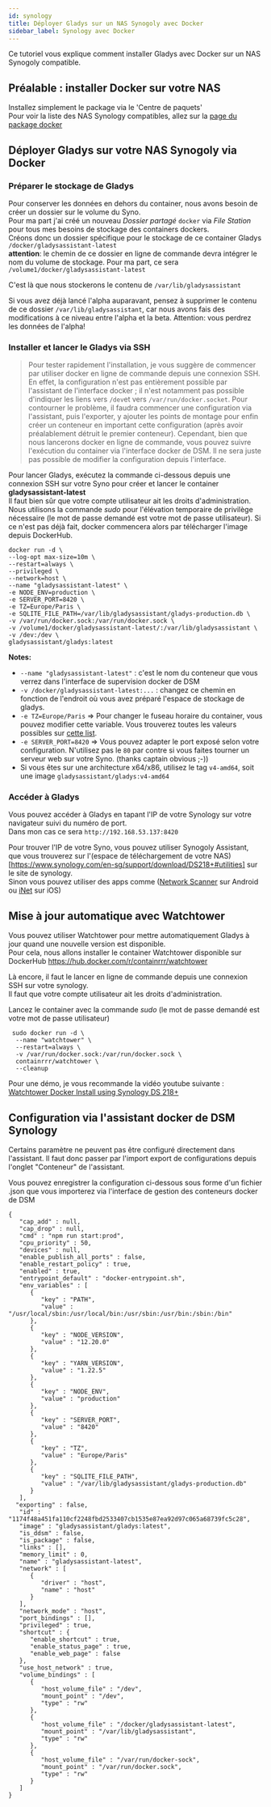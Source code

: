 ```yaml
---
id: synology
title: Déployer Gladys sur un NAS Synogoly avec Docker
sidebar_label: Synology avec Docker
---
```



Ce tutoriel vous explique comment installer Gladys avec Docker sur un NAS Synogoly compatible.

## Préalable : installer Docker sur votre NAS 

Installez simplement le package via le 'Centre de paquets'  
Pour voir la liste des NAS Synology compatibles, allez sur la [page du package docker](https://www.synology.com/fr-fr/dsm/packages/Docker)



## Déployer Gladys sur votre NAS Synogoly via Docker

### Préparer le stockage de Gladys

Pour conserver les données en dehors du container, nous avons besoin de créer un dossier sur le volume du Syno.  
Pour ma part j'ai créé un nouveau *Dossier partagé* `docker` via *File Station* pour tous mes besoins de stockage des containers dockers.  
Créons donc un dossier spécifique pour le stockage de ce container Gladys ```/docker/gladysassistant-latest```  
**attention**: le chemin de ce dossier en ligne de commande devra intégrer le nom du volume de stockage. Pour ma part, ce sera `/volume1/docker/gladysassistant-latest`

C'est là que nous stockerons le contenu de  `/var/lib/gladysassistant`  

Si vous avez déjà lancé l'alpha auparavant, pensez à supprimer le contenu de ce dossier `/var/lib/gladysassistant`, car nous avons fais des modifications à ce niveau entre l'alpha et la beta. Attention: vous perdrez les données de l'alpha!


### Installer et lancer le Gladys via SSH

> Pour tester rapidement l'installation, je vous suggère de commencer par utiliser docker en ligne de commande depuis une connexion SSH.  
> En effet, la configuration n'est pas entièrement possible par l'assistant de l'interface docker ; il n'est notamment pas possible d'indiquer les liens vers `/dev`et vers `/var/run/docker.socket`. Pour contourner le problème, il faudra commencer une configuration via l'assistant, puis l'exporter, y ajouter les points de montage pour enfin créer un conteneur en important cette configuration (après avoir préalablement détruit le premier conteneur).
> Cependant, bien que nous lancerons docker en ligne de commande, vous pouvez suivre l'exécution du container via l'interface docker de DSM. Il ne sera juste pas possible de modifier la configuration depuis l'interface. 

Pour lancer Gladys, exécutez la commande ci-dessous depuis une connexion SSH sur votre Syno pour créer et lancer le container **gladysassistant-latest**  
Il faut bien sûr que votre compte utilisateur ait les droits d'administration. Nous utilisons la commande *sudo* pour l'élévation temporaire de privilège nécessaire (le mot de passe demandé est votre mot de passe utilisateur).
Si ce n'est pas déjà fait, docker commencera alors par télécharger l'image depuis DockerHub.  

```sudo \
docker run -d \
--log-opt max-size=10m \
--restart=always \
--privileged \
--network=host \
--name "gladysassistant-latest" \
-e NODE_ENV=production \
-e SERVER_PORT=8420 \
-e TZ=Europe/Paris \
-e SQLITE_FILE_PATH=/var/lib/gladysassistant/gladys-production.db \
-v /var/run/docker.sock:/var/run/docker.sock \
-v /volume1/docker/gladysassistant-latest/:/var/lib/gladysassistant \
-v /dev:/dev \
gladysassistant/gladys:latest
```

**Notes:**

- `--name "gladysassistant-latest"` : c'est le nom du conteneur que vous verrez dans l'interface de supervision docker de DSM
- `-v /docker/gladysassistant-latest:...` : changez ce chemin en fonction de l'endroit où vous avez préparé l'espace de stockage de gladys.
- `-e TZ=Europe/Paris` => Pour changer le fuseau horaire du container, vous pouvez modifier cette variable. Vous trouverez toutes les valeurs possibles sur [cette list](https://en.wikipedia.org/wiki/List_of_tz_database_time_zones).
- `-e SERVER_PORT=8420` => Vous pouvez adapter le port exposé selon votre configuration. N'utilisez pas le `80` par contre si vous faites tourner un serveur web sur votre Syno. (thanks captain obvious ;-))
- Si vous êtes sur une architecture x64/x86, utilisez le tag `v4-amd64`, soit une image `gladysassistant/gladys:v4-amd64`

### Accéder à Gladys

Vous pouvez accéder à Gladys en tapant l'IP de votre Synology sur votre navigateur suivi du numéro de port.  
Dans mon cas ce sera `http://192.168.53.137:8420`

Pour trouver l'IP de votre Syno, vous pouvez utiliser Synogoly Assistant, que vous trouverez sur l'(espace de téléchargement de votre NAS)[https://www.synology.com/en-sg/support/download/DS218+#utilities] sur le site de synology.  
Sinon vous pouvez utiliser des apps comme ([Network Scanner](https://play.google.com/store/apps/details?id=com.easymobile.lan.scanner&hl=fr) sur Android ou [iNet](https://itunes.apple.com/fr/app/inet-network-scanner/id340793353?mt=8) sur iOS)



## Mise à jour automatique avec Watchtower

Vous pouvez utiliser Watchtower pour mettre automatiquement Gladys à jour quand une nouvelle version est disponible.  
Pour cela, nous allons installer le container Watchtower disponible sur DockerHub https://hub.docker.com/r/containrrr/watchtower

Là encore, il faut le lancer en ligne de commande depuis une connexion SSH sur votre synology.  
Il faut que votre compte utilisateur ait les droits d'administration.  

Lancez le container avec la commande *sudo* (le mot de passe demandé est votre mot de passe utilisateur)

```
 sudo docker run -d \
  --name "watchtower" \
  --restart=always \
  -v /var/run/docker.sock:/var/run/docker.sock \
  containrrr/watchtower \
  --cleanup
```
Pour une démo, je vous recommande la vidéo youtube suivante : [Watchtower Docker Install using Synology DS 218+](https://www.youtube.com/watch?v=1YLZfIr4F5I)


## Configuration via l'assistant docker de DSM Synology
Certains paramètre ne peuvent pas être configuré directement dans l'assistant. Il faut donc passer par l'import export de configurations depuis l'onglet "Conteneur" de l'assistant.

Vous pouvez enregistrer la configuration ci-dessous sous forme d'un fichier .json que vous importerez via l'interface de gestion des conteneurs docker de DSM
```
{
   "cap_add" : null,
   "cap_drop" : null,
   "cmd" : "npm run start:prod",
   "cpu_priority" : 50,
   "devices" : null,
   "enable_publish_all_ports" : false,
   "enable_restart_policy" : true,
   "enabled" : true,
   "entrypoint_default" : "docker-entrypoint.sh",
   "env_variables" : [
      {
         "key" : "PATH",
         "value" : "/usr/local/sbin:/usr/local/bin:/usr/sbin:/usr/bin:/sbin:/bin"
      },
      {
         "key" : "NODE_VERSION",
         "value" : "12.20.0"
      },
      {
         "key" : "YARN_VERSION",
         "value" : "1.22.5"
      },
      {
         "key" : "NODE_ENV",
         "value" : "production"
      },
      {
         "key" : "SERVER_PORT",
         "value" : "8420"
      },
      {
         "key" : "TZ",
         "value" : "Europe/Paris"
      },
      {
         "key" : "SQLITE_FILE_PATH",
         "value" : "/var/lib/gladysassistant/gladys-production.db"
      }
   ],
  "exporting" : false,
   "id" : "1174f48a451fa110cf2248fbd2533407cb1535e87ea92d97c065a68739fc5c28",
   "image" : "gladysassistant/gladys:latest",
   "is_ddsm" : false,
   "is_package" : false,
   "links" : [],
   "memory_limit" : 0,
   "name" : "gladysassistant-latest",
   "network" : [
      {
         "driver" : "host",
         "name" : "host"
      }
   ],
   "network_mode" : "host",
   "port_bindings" : [],
   "privileged" : true,
   "shortcut" : {
      "enable_shortcut" : true,
      "enable_status_page" : true,
      "enable_web_page" : false
   },
   "use_host_network" : true,
   "volume_bindings" : [
      {
         "host_volume_file" : "/dev",
         "mount_point" : "/dev",
         "type" : "rw"
      },
      {
         "host_volume_file" : "/docker/gladysassistant-latest",
         "mount_point" : "/var/lib/gladysassistant",
         "type" : "rw"
      },
      {
         "host_volume_file" : "/var/run/docker-sock",
         "mount_point" : "/var/run/docker.sock",
         "type" : "rw"
      }
   ]
}

```
